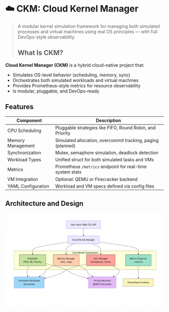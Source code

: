# ☁️ CKM: Cloud Kernel Manager

> A modular kernel simulation framework for managing both simulated processes and virtual machines using real OS principles — with full DevOps-style observability.
>
> ## What Is CKM?

**Cloud Kernel Manager (CKM)** is a hybrid cloud-native project that:

- Simulates OS-level behavior (scheduling, memory, sync)
- Orchestrates both simulated workloads and virtual machines
- Provides Prometheus-style metrics for resource observability
- Is modular, pluggable, and DevOps-ready

## Features

| Component          | Description                                                    |
|--------------------|----------------------------------------------------------------|
| CPU Scheduling      | Pluggable strategies like FIFO, Round Robin, and Priority     |
| Memory Management   | Simulated allocation, overcommit tracking, paging (planned)   |
| Synchronization     | Mutex, semaphore simulation, deadlock detection               |
| Workload Types      | Unified struct for both simulated tasks and VMs               |
| Metrics             | Prometheus `/metrics` endpoint for real-time system stats     |
| VM Integration      | Optional: QEMU or Firecracker backend                         |
| YAML Configuration  | Workload and VM specs defined via config files                |

## Architecture and Design

![Design](./arch.png)
